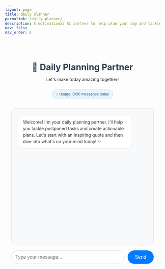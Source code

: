 ```yaml
---
layout: page
title: daily planner
permalink: /daily-planner/
description: A motivational AI partner to help plan your day and tackle postponed tasks with bite-sized actions.
nav: false
nav_order: 6
---
```


<div class="planner-container">
  <div class="chat-header">
    <h1>🌟 Daily Planning Partner</h1>
    <p>Let's make today amazing together!</p>
    <div class="usage-info">
      <small>💡 Usage: <span id="usage-count">0</span>/30 messages today</small>
    </div>
  </div>

  <div id="chat-messages" class="chat-messages">
    <div class="message bot">
      Welcome! I'm your daily planning partner. I'll help you tackle postponed tasks and create actionable plans. Let's start with an inspiring quote and then dive into what's on your mind today! ✨
    </div>
  </div>

  <div class="chat-input-container">
    <input type="text" id="message-input" placeholder="Type your message...">
    <button id="send-button">Send</button>
  </div>

  <div id="loading" class="loading hidden">
    <div class="typing-indicator">
      <span></span>
      <span></span>
      <span></span>
    </div>
  </div>

  <div id="rate-limit-warning" class="rate-limit-warning hidden">
    <p>⚠️ You've reached the daily message limit (30 messages). Please try again tomorrow!</p>
    <small>This helps manage server costs. Thank you for understanding! 💝</small>
  </div>
</div>

<style>
.planner-container {
  max-width: 600px;
  margin: 0 auto;
  padding: 20px;
  font-family: -apple-system, BlinkMacSystemFont, 'Segoe UI', Roboto, sans-serif;
}

.chat-header {
  text-align: center;
  margin-bottom: 30px;
}

.chat-header h1 {
  color: #2c3e50;
  margin-bottom: 10px;
}

.usage-info {
  margin-top: 10px;
  padding: 8px 12px;
  background: #e8f4fd;
  border: 1px solid #bee5eb;
  border-radius: 15px;
  color: #0c5460;
  display: inline-block;
}

.chat-messages {
  min-height: 400px;
  max-height: 500px;
  overflow-y: auto;
  border: 1px solid #e0e0e0;
  border-radius: 12px;
  padding: 20px;
  margin-bottom: 20px;
  background: #f8f9fa;
}

.message {
  margin-bottom: 15px;
  padding: 12px 16px;
  border-radius: 18px;
  max-width: 80%;
  word-wrap: break-word;
  line-height: 1.5;
}

.message.user {
  background: #007bff;
  color: white;
  margin-left: auto;
  text-align: right;
}

.message.bot {
  background: white;
  color: #333;
  border: 1px solid #e0e0e0;
  margin-right: auto;
}

.message.system {
  background: #f0f0f0;
  color: #666;
  text-align: center;
  font-style: italic;
  margin: 10px auto;
  max-width: 90%;
}

.chat-input-container {
  display: flex;
  gap: 10px;
}

#message-input {
  flex: 1;
  padding: 12px;
  border: 1px solid #ddd;
  border-radius: 25px;
  font-size: 16px;
  outline: none;
}

#message-input:focus {
  border-color: #007bff;
}

#send-button {
  padding: 12px 24px;
  background: #007bff;
  color: white;
  border: none;
  border-radius: 25px;
  cursor: pointer;
  font-size: 16px;
  transition: background-color 0.3s;
}

#send-button:hover:not(:disabled) {
  background: #0056b3;
}

#send-button:disabled {
  background: #ccc;
  cursor: not-allowed;
}

.loading {
  text-align: center;
  padding: 10px;
}

.typing-indicator {
  display: inline-block;
}

.typing-indicator span {
  display: inline-block;
  width: 8px;
  height: 8px;
  border-radius: 50%;
  background: #007bff;
  margin: 0 2px;
  animation: typing 1.4s infinite;
}

.typing-indicator span:nth-child(2) {
  animation-delay: 0.2s;
}

.typing-indicator span:nth-child(3) {
  animation-delay: 0.4s;
}

@keyframes typing {
  0%, 60%, 100% {
    transform: translateY(0);
    opacity: 0.5;
  }
  30% {
    transform: translateY(-10px);
    opacity: 1;
  }
}

.rate-limit-warning {
  background: #f8d7da;
  color: #721c24;
  border: 1px solid #f5c6cb;
  border-radius: 12px;
  padding: 15px;
  margin-top: 15px;
  text-align: center;
}

.hidden {
  display: none;
}

/* Responsive design */
@media (max-width: 768px) {
  .planner-container {
    padding: 15px;
    margin: 0 -15px;
  }
  
  .chat-messages {
    min-height: 300px;
    max-height: 400px;
  }
  
  .message {
    max-width: 90%;
  }
}
</style>

<script>
class DailyPlannerBot {
  constructor() {
    this.chatMessages = document.getElementById('chat-messages');
    this.messageInput = document.getElementById('message-input');
    this.sendButton = document.getElementById('send-button');
    this.loadingElement = document.getElementById('loading');
    this.usageElement = document.getElementById('usage-count');
    this.rateLimitWarning = document.getElementById('rate-limit-warning');
    
    this.conversationState = 'greeting';
    this.context = [];
    this.apiUrl = 'https://daily-planner-810676fsx-inyoungcheongs-projects.vercel.app/api/chat';
    
    // Rate limiting
    this.maxMessages = 30;
    this.usageKey = 'dailyPlanner_usage_' + this.getTodayKey();
    
    this.init();
  }

  getTodayKey() {
    const today = new Date();
    return today.getFullYear() + '-' + (today.getMonth() + 1) + '-' + today.getDate();
  }

  getUsageCount() {
    const stored = localStorage.getItem(this.usageKey);
    return stored ? parseInt(stored) : 0;
  }

  incrementUsage() {
    const current = this.getUsageCount();
    localStorage.setItem(this.usageKey, (current + 1).toString());
    this.updateUsageDisplay();
  }

  updateUsageDisplay() {
    const usage = this.getUsageCount();
    this.usageElement.textContent = usage;
    
    if (usage >= this.maxMessages) {
      this.showRateLimit();
    }
  }

  showRateLimit() {
    this.disableInput();
    this.rateLimitWarning.classList.remove('hidden');
    this.addMessage('You\'ve reached today\'s message limit. See you tomorrow! 🌅', 'system');
  }

  isRateLimited() {
    return this.getUsageCount() >= this.maxMessages;
  }

  async init() {
    this.setupEventListeners();
    this.updateUsageDisplay();
    
    if (this.isRateLimited()) {
      this.showRateLimit();
    } else {
      await this.startConversation();
    }
  }

  setupEventListeners() {
    this.sendButton.addEventListener('click', () => this.sendMessage());
    this.messageInput.addEventListener('keypress', (e) => {
      if (e.key === 'Enter' && !e.shiftKey) {
        e.preventDefault();
        this.sendMessage();
      }
    });
  }

  async startConversation() {
    this.enableInput();
    
    // Add initial inspirational quote
    const quotes = [
      "\"The way to get started is to quit talking and begin doing.\" - Walt Disney",
      "\"The future depends on what you do today.\" - Mahatma Gandhi", 
      "\"Don't watch the clock; do what it does. Keep going.\" - Sam Levenson",
      "\"A year from now you may wish you had started today.\" - Karen Lamb",
      "\"The secret of getting ahead is getting started.\" - Mark Twain"
    ];
    
    const randomQuote = quotes[Math.floor(Math.random() * quotes.length)];
    
    setTimeout(() => {
      this.addMessage(`✨ ${randomQuote}`, 'bot');
      setTimeout(() => {
        this.addMessage("Now, let's tackle what's been on your mind! What tasks or goals have you been postponing? What's making them feel challenging?", 'bot');
      }, 1000);
    }, 500);
  }

  async sendMessage() {
    if (this.isRateLimited()) {
      this.showRateLimit();
      return;
    }

    const message = this.messageInput.value.trim();
    if (!message) return;

    this.addMessage(message, 'user');
    this.messageInput.value = '';
    this.disableInput();

    // Increment usage before API call
    this.incrementUsage();

    try {
      const response = await this.callAPI(message);
      await this.addMessage(response.message, 'bot');
      this.updateConversationState();
    } catch (error) {
      await this.addMessage('Sorry, I encountered an error. Please try again later.', 'bot');
      console.error('Error:', error);
      
      // Show more helpful error message
      if (error.message.includes('429')) {
        this.addMessage('The service is currently busy. Please wait a moment before trying again.', 'system');
      } else if (error.message.includes('500')) {
        this.addMessage('There seems to be a server issue. Please try again in a few minutes.', 'system');
      }
    } finally {
      if (!this.isRateLimited()) {
        this.enableInput();
      }
    }
  }

  async callAPI(message) {
    this.showLoading();
    
    try {
      const response = await fetch(this.apiUrl, {
        method: 'POST',
        headers: {
          'Content-Type': 'application/json',
        },
        body: JSON.stringify({
          message,
          conversationState: this.conversationState,
          context: this.context.slice(-8) // Keep last 8 messages for context
        })
      });

      this.hideLoading();

      if (!response.ok) {
        if (response.status === 429) {
          throw new Error('Rate limit exceeded');
        } else if (response.status === 500) {
          throw new Error('Server error');
        } else {
          throw new Error(`HTTP error! status: ${response.status}`);
        }
      }

      return await response.json();
    } catch (error) {
      this.hideLoading();
      throw error;
    }
  }

  addMessage(text, sender) {
    const messageDiv = document.createElement('div');
    messageDiv.className = `message ${sender}`;
    messageDiv.textContent = text;
    
    this.chatMessages.appendChild(messageDiv);
    this.chatMessages.scrollTop = this.chatMessages.scrollHeight;

    // Update context for API calls (only for user and bot messages)
    if (sender === 'user' || sender === 'bot') {
      this.context.push({
        role: sender === 'user' ? 'user' : 'assistant',
        content: text
      });

      // Keep context manageable (last 12 messages)
      if (this.context.length > 12) {
        this.context = this.context.slice(-12);
      }
    }
  }

  updateConversationState() {
    const states = ['greeting', 'declutter', 'bite_size', 'daily_tasks', 'rewards', 'report'];
    const currentIndex = states.indexOf(this.conversationState);
    
    if (currentIndex < states.length - 1) {
      const userMessages = this.context.filter(msg => msg.role === 'user').length;
      
      // Progress through states based on conversation depth
      if (userMessages >= 2 && this.conversationState === 'greeting') {
        this.conversationState = 'declutter';
      } else if (userMessages >= 4 && this.conversationState === 'declutter') {
        this.conversationState = 'bite_size';
      } else if (userMessages >= 6 && this.conversationState === 'bite_size') {
        this.conversationState = 'daily_tasks';
      } else if (userMessages >= 8 && this.conversationState === 'daily_tasks') {
        this.conversationState = 'rewards';
      } else if (userMessages >= 10 && this.conversationState === 'rewards') {
        this.conversationState = 'report';
      }
    }
  }

  enableInput() {
    if (!this.isRateLimited()) {
      this.messageInput.disabled = false;
      this.sendButton.disabled = false;
      this.messageInput.focus();
    }
  }

  disableInput() {
    this.messageInput.disabled = true;
    this.sendButton.disabled = true;
  }

  showLoading() {
    this.loadingElement.classList.remove('hidden');
  }

  hideLoading() {
    this.loadingElement.classList.add('hidden');
  }
}

// Initialize the chatbot when page loads
document.addEventListener('DOMContentLoaded', () => {
  new DailyPlannerBot();
});
</script>
